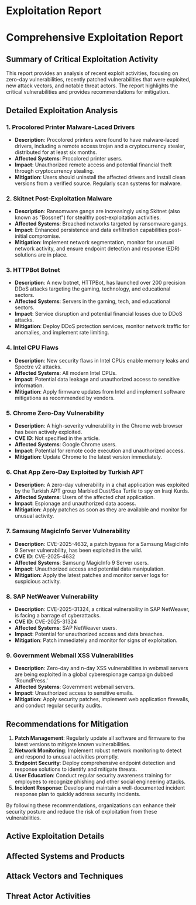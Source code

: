 # Exploitation Report

# Comprehensive Exploitation Report

## Summary of Critical Exploitation Activity

This report provides an analysis of recent exploit activities, focusing on zero-day vulnerabilities, recently patched vulnerabilities that were exploited, new attack vectors, and notable threat actors. The report highlights the critical vulnerabilities and provides recommendations for mitigation.

## Detailed Exploitation Analysis

### 1. Procolored Printer Malware-Laced Drivers

- **Description**: Procolored printers were found to have malware-laced drivers, including a remote access trojan and a cryptocurrency stealer, distributed for at least six months.
- **Affected Systems**: Procolored printer users.
- **Impact**: Unauthorized remote access and potential financial theft through cryptocurrency stealing.
- **Mitigation**: Users should uninstall the affected drivers and install clean versions from a verified source. Regularly scan systems for malware.

### 2. Skitnet Post-Exploitation Malware

- **Description**: Ransomware gangs are increasingly using Skitnet (also known as "Bossnet") for stealthy post-exploitation activities.
- **Affected Systems**: Breached networks targeted by ransomware gangs.
- **Impact**: Enhanced persistence and data exfiltration capabilities post-initial compromise.
- **Mitigation**: Implement network segmentation, monitor for unusual network activity, and ensure endpoint detection and response (EDR) solutions are in place.

### 3. HTTPBot Botnet

- **Description**: A new botnet, HTTPBot, has launched over 200 precision DDoS attacks targeting the gaming, technology, and educational sectors.
- **Affected Systems**: Servers in the gaming, tech, and educational sectors.
- **Impact**: Service disruption and potential financial losses due to DDoS attacks.
- **Mitigation**: Deploy DDoS protection services, monitor network traffic for anomalies, and implement rate limiting.

### 4. Intel CPU Flaws

- **Description**: New security flaws in Intel CPUs enable memory leaks and Spectre v2 attacks.
- **Affected Systems**: All modern Intel CPUs.
- **Impact**: Potential data leakage and unauthorized access to sensitive information.
- **Mitigation**: Apply firmware updates from Intel and implement software mitigations as recommended by vendors.

### 5. Chrome Zero-Day Vulnerability

- **Description**: A high-severity vulnerability in the Chrome web browser has been actively exploited.
- **CVE ID**: Not specified in the article.
- **Affected Systems**: Google Chrome users.
- **Impact**: Potential for remote code execution and unauthorized access.
- **Mitigation**: Update Chrome to the latest version immediately.

### 6. Chat App Zero-Day Exploited by Turkish APT

- **Description**: A zero-day vulnerability in a chat application was exploited by the Turkish APT group Marbled Dust/Sea Turtle to spy on Iraqi Kurds.
- **Affected Systems**: Users of the affected chat application.
- **Impact**: Espionage and unauthorized data access.
- **Mitigation**: Apply patches as soon as they are available and monitor for unusual activity.

### 7. Samsung MagicInfo Server Vulnerability

- **Description**: CVE-2025-4632, a patch bypass for a Samsung MagicInfo 9 Server vulnerability, has been exploited in the wild.
- **CVE ID**: CVE-2025-4632
- **Affected Systems**: Samsung MagicInfo 9 Server users.
- **Impact**: Unauthorized access and potential data manipulation.
- **Mitigation**: Apply the latest patches and monitor server logs for suspicious activity.

### 8. SAP NetWeaver Vulnerability

- **Description**: CVE-2025-31324, a critical vulnerability in SAP NetWeaver, is facing a barrage of cyberattacks.
- **CVE ID**: CVE-2025-31324
- **Affected Systems**: SAP NetWeaver users.
- **Impact**: Potential for unauthorized access and data breaches.
- **Mitigation**: Patch immediately and monitor for signs of exploitation.

### 9. Government Webmail XSS Vulnerabilities

- **Description**: Zero-day and n-day XSS vulnerabilities in webmail servers are being exploited in a global cyberespionage campaign dubbed 'RoundPress.'
- **Affected Systems**: Government webmail servers.
- **Impact**: Unauthorized access to sensitive emails.
- **Mitigation**: Apply security patches, implement web application firewalls, and conduct regular security audits.

## Recommendations for Mitigation

1. **Patch Management**: Regularly update all software and firmware to the latest versions to mitigate known vulnerabilities.
2. **Network Monitoring**: Implement robust network monitoring to detect and respond to unusual activities promptly.
3. **Endpoint Security**: Deploy comprehensive endpoint detection and response solutions to identify and mitigate threats.
4. **User Education**: Conduct regular security awareness training for employees to recognize phishing and other social engineering attacks.
5. **Incident Response**: Develop and maintain a well-documented incident response plan to quickly address security incidents.

By following these recommendations, organizations can enhance their security posture and reduce the risk of exploitation from these vulnerabilities.

## Active Exploitation Details



## Affected Systems and Products



## Attack Vectors and Techniques



## Threat Actor Activities

 